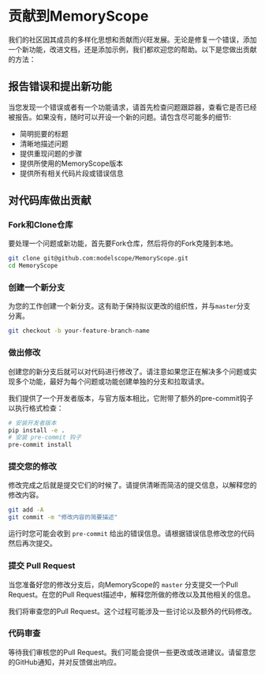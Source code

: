 # 贡献到MemoryScope

我们的社区因其成员的多样化思想和贡献而兴旺发展。无论是修复一个错误，添加一个新功能，改进文档，还是添加示例，我们都欢迎您的帮助。以下是您做出贡献的方法：

## 报告错误和提出新功能

当您发现一个错误或者有一个功能请求，请首先检查问题跟踪器，查看它是否已经被报告。如果没有，随时可以开设一个新的问题。请包含尽可能多的细节:

- 简明扼要的标题
- 清晰地描述问题
- 提供重现问题的步骤
- 提供所使用的MemoryScope版本
- 提供所有相关代码片段或错误信息

## 对代码库做出贡献

### Fork和Clone仓库

要处理一个问题或新功能，首先要Fork仓库，然后将你的Fork克隆到本地。

```bash
git clone git@github.com:modelscope/MemoryScope.git
cd MemoryScope
```

### 创建一个新分支

为您的工作创建一个新分支。这有助于保持拟议更改的组织性，并与`master`分支分离。

```bash
git checkout -b your-feature-branch-name
```

### 做出修改

创建您的新分支后就可以对代码进行修改了。请注意如果您正在解决多个问题或实现多个功能，最好为每个问题或功能创建单独的分支和拉取请求。

我们提供了一个开发者版本，与官方版本相比，它附带了额外的pre-commit钩子以执行格式检查：

```bash
# 安装开发者版本
pip install -e .
# 安装 pre-commit 钩子
pre-commit install
```

### 提交您的修改

修改完成之后就是提交它们的时候了。请提供清晰而简洁的提交信息，以解释您的修改内容。

```bash
git add -A
git commit -m "修改内容的简要描述"
```

运行时您可能会收到 `pre-commit` 给出的错误信息。请根据错误信息修改您的代码然后再次提交。

### 提交 Pull Request

当您准备好您的修改分支后，向MemoryScope的 `master` 分支提交一个Pull Request。在您的Pull Request描述中，解释您所做的修改以及其他相关的信息。

我们将审查您的Pull Request。这个过程可能涉及一些讨论以及额外的代码修改。

### 代码审查

等待我们审核您的Pull Request。我们可能会提供一些更改或改进建议。请留意您的GitHub通知，并对反馈做出响应。
